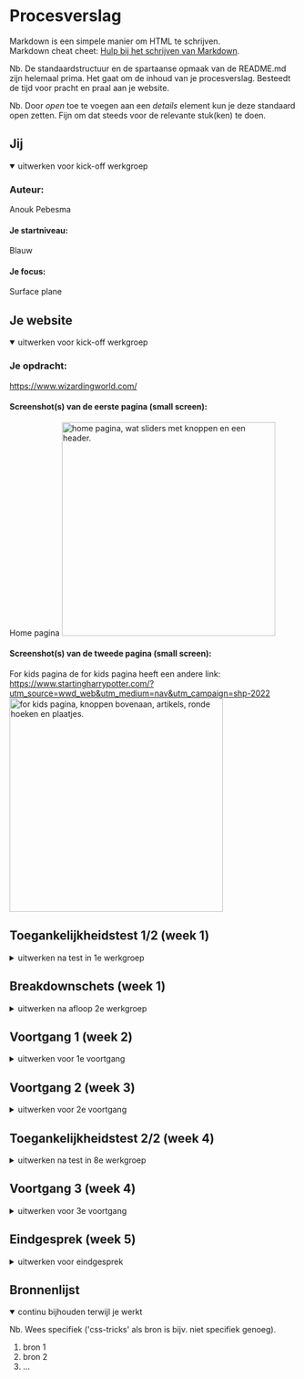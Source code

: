 # Procesverslag
Markdown is een simpele manier om HTML te schrijven.  
Markdown cheat cheet: [Hulp bij het schrijven van Markdown](https://github.com/adam-p/markdown-here/wiki/Markdown-Cheatsheet).

Nb. De standaardstructuur en de spartaanse opmaak van de README.md zijn helemaal prima. Het gaat om de inhoud van je procesverslag. Besteedt de tijd voor pracht en praal aan je website.

Nb. Door *open* toe te voegen aan een *details* element kun je deze standaard open zetten. Fijn om dat steeds voor de relevante stuk(ken) te doen.





## Jij

<details open>
  <summary>uitwerken voor kick-off werkgroep</summary>

  ### Auteur:
  Anouk Pebesma

  #### Je startniveau:
  Blauw

  #### Je focus:
  Surface plane
 
</details>





## Je website

<details open>
  <summary>uitwerken voor kick-off werkgroep</summary>

  ### Je opdracht:
  https://www.wizardingworld.com/ 

  #### Screenshot(s) van de eerste pagina (small screen): 
  Home pagina
  <img src="readme-images/home-pagina-idee.jpg" width="375px" alt="home pagina, wat sliders met knoppen en een header.">

  #### Screenshot(s) van de tweede pagina (small screen):
  For kids pagina
  de for kids pagina heeft een andere link: https://www.startingharrypotter.com/?utm_source=wwd_web&utm_medium=nav&utm_campaign=shp-2022 
  <img src="readme-images/for-kids-pagina-idee.jpg" width="375px" alt="for kids pagina, knoppen bovenaan, artikels, ronde hoeken en plaatjes.">
 
</details>



## Toegankelijkheidstest 1/2 (week 1)

<details>
  <summary>uitwerken na test in 1e werkgroep</summary>

  ### Bevindingen
  Lijst met je bevindingen die in de test naar voren kwamen:

  #### Screenreader
  Hier korte omschrijving (met indien nodig afbeeldingen)
  - Gebruik je toetsenbord om je laptop te bedienen.
  - Begint met een tutorial over hoe de commando's werken.
  - De voice over praat heel snel en zonder pauzes.
  - Het start en stop geluidje lijkt veel op elkaar.
  - Speciale voice over toets, wordt alleen niet duidelijk gezegd wat je ermee moet.
  - Hij vertelt niet hoe je de browser opent, als je het weet hoe je het moet doen lukt het maar anders niet.
  - Hij leest de letters voor die je typt.

  Screenreader met de site:
  - Hij leest wel goed voor wat ieder linkje is en waar je heen gaat. Ook vertelt hij hoeveel onderdelen in de link zit.
  - Hij vertelt alles in de site in een poging. Geen pauzes, niks. 
  - De afbeeldingen leest hij voor als afbeelding. Word niet gezegd wat er op de afbeelding staat.

  Hier een omschrijving van hoe het opgelost kan worden (met indien nodig afbeeldingen)
  - Kijken of je pauzes kan inlassen na ieder stukje tekst / artikel.

  #### Muis en Toetsenbord 
  Hier korte omschrijving (met indien nodig afbeeldingen)
  - Tabt goed naar artikels.
  - Als je een artikel hebt gelezen en je denkt door te tabben naar je homepagina weer, moet je eerst langs alle browser buttons. Er is geen snelle terug naar home knop.
  - Je ziet de focus door een wit kader om de knop.

  Hier een omschrijving van hoe het opgelost kan worden (met indien nodig afbeeldingen)
  - Zowel een kader als de knop zelf een andere kleur maken voor de focus.
  - Onderaan een artikel een terug naar home pagina knop maken.


  #### Motoriek (shocks, elastiekjes)
  Hier korte omschrijving (met indien nodig afbeeldingen)
  - Met 1 hand is het moeilijk om overal bij te komen, je zou eerst je telefoon moeten neerleggen.
  - Typen is moeilijk.
  - Kleine knoppen mis je sneller.

  Hier een omschrijving van hoe het opgelost kan worden (met indien nodig afbeeldingen)
  - Grotere knoppen.


  #### Spasmes Parkinson
  Hier korte omschrijving (met indien nodig afbeeldingen)
  - Kleine letters is moeilijk te lezen.
  - Headings zijn leesbaar.
  - Scrollen werkt prima.
  - Knoppen drukken is moeilijk. Je mist of drukt per ongeluk op een knop.
  - Menu was moeilijk te bereiken.
  - Bij afbeeldingen zijn details minder zichtbaar.

  #### Concentratie (ballon)
  Hier korte omschrijving (met indien nodig afbeeldingen)
  - Plaatjes zijn goed te zien.
  - Snel je flow kwijt.
  - Tekst echt grondig lezen is niet te doen. 

  #### Visueel (brillen, contrast, kleurenblind, dark/light). 
  Hier korte omschrijving (met indien nodig afbeeldingen)
  
  Blurred vision
  - Kleine knoppen zie je moeilijker.
  - Kleine tekst is moeilijk te lezen.

  Protanopia
  - Het werkt prima, alleen je ziet alle kleuren wat anders.

  Deutoranopia
  -  Werkt prima, alles is leesbaar, je ziet alleen de kleuren wat anders.

  Tritanopia
  - Knoppen als login en learn more met en donkere achtergrond zijn goed te lezen, maar wanneer je het met een rode achtergrond hebt, is het vloekend.

  Achromatopsia
  - Geen kleur - werkt allemaal prima.


  Brillen:

  Contrafield loss
  - Telefoon in een bepaalde hoek houden want anders kun je het niet lezen.
  - Kleine letters zijn moeilijk te lezen.

  Low contrast
  - Contraste kleuren zijn een must.
  - Kleine letters kosten wat inspanning om te lezen.

  Hier een omschrijving van hoe het opgelost kan worden (met indien nodig afbeeldingen)

</details>



## Breakdownschets (week 1)

<details>
  <summary>uitwerken na afloop 2e werkgroep</summary>

  ### de hele pagina: Home
  <img src="readme-images/wireframe-breakdown-schets-fed-home.JPEG" width="375px" alt="breakdown van de hele pagina">

  ### de hele pagina: For kids
  <img src="readme-images/breakdown-schets-forkids.JPEG" width="375px" alt="breakdown van de hele pagina">
  

</details>





## Voortgang 1 (week 2)

<details>
  <summary>uitwerken voor 1e voortgang</summary>

  ### Vragen
  1. Hoe maak ik gebruik van meerdere achtergrond foto's?
      Achtergrond foto's kan je invoegen met css. Dus je kan verschillende achtergrond foto's plaatsen, 1 in iedere sectie bijv.
  2. Als je voor surface plane hebt gekozen, moet de website dan ook nog responisve zijn?
      Ja en nee, alleen voor kleine en grote telefoons moet hij responsive zijn, niet responsive voor desktop.
  3. Hoe kan je ervoor zorgen dat je screenreader pauze's neemt en niet van de header tot aan de footer aan een stuk door alles zegt?
      Dit is een instelling in de instellingen van de screenreader, dit kan je dus niet aanpassen in de code.
  4. Hoe moet ik mijn CSS indelen, wat is het handigst?
      Begin met de generieke elementen voor beide pagina's, daarna begin je met de eerste pagina > sections, header, main, etc & daarna doe je hetzelfde
      voor de volgende pagina: sections, header, main, etc.

  
  
  ### Verdere punten vanuit het voortgangsgesprek.
  1. Een logo kan een H1 zijn, alt op het plaatje zetten op een H1, zodat de screenreader dit ziet.
  2. Als je ergens heen gaat is het een link, als je op dezelfde pagina gaat is het een button.
 
 
  
  ### Stand van zaken
  Dit is hoe mijn home pagina eruit zag tijdens het voortgangsgesprek:
  <img src="readme-images/fed-voortgangsgesprek-v1.jpeg" width="375px">

</details>





## Voortgang 2 (week 3)

<details>
  <summary>uitwerken voor 2e voortgang</summary>
 
  ### Vragen
1. Hoe kan ik het best mijn css gebruiken met de 2e pagina? Er zullen namelijk veel selectoren al gebruikt zijn op de eerste pagina in een andere manier dan hoe ik ze zou moeten gebruiken op de tweede pagina.
  
  ### Stand van zaken
  hier dit ging goed & dit was lastig (neem ook screenshots op van delen van je website en code)
1. Voor een tijd heb ik geprutst met mijn slider, in hoe ik of de tekst kon laten stoppen met door elkaar lopen of hoe ik de plaatjes netjes op dezelfde rij kon zetten. Hieronder 2 plaatjes van mijn code:
  <img src="readme-images/html-slider.jpeg" width="375px">
  <img src="readme-images/css-slider.jpeg" width="375px">
  
  Tot nu toe ziet zo de home pagina eruit:
  <img src="readme-images/fed-voortgangsgesprek-v2.jpeg" width="375px">
  
  

  ### Verdere punten vanuit het voortgangsgesprek
 1. 

</details>





## Toegankelijkheidstest 2/2 (week 4)

<details>
  <summary>uitwerken na test in 8e werkgroep</summary>

  ### Bevindingen
  Lijst met je bevindingen die in de test naar voren kwamen (geef ook aan wat er verbeterd is):

  #### Screenreader
  Hier korte omschrijving (met indien nodig afbeeldingen)

  Hier een omschrijving van hoe het opgelost kan worden (met indien nodig afbeeldingen)


  #### Muis en Toetsenbord 
  Hier korte omschrijving (met indien nodig afbeeldingen)

  Hier een omschrijving van hoe het opgelost kan worden (met indien nodig afbeeldingen)


  #### Motoriek (shocks, elastiekjes)
  Hier korte omschrijving (met indien nodig afbeeldingen)

  Hier een omschrijving van hoe het opgelost kan worden (met indien nodig afbeeldingen)


  #### Visueel (brillen, contrast, kleurenblind, dark/light). 
  Hier korte omschrijving (met indien nodig afbeeldingen)

  Hier een omschrijving van hoe het opgelost kan worden (met indien nodig afbeeldingen)

</details>





## Voortgang 3 (week 4)

<details>
  <summary>uitwerken voor 3e voortgang</summary>

  ### Stand van zaken
  hier dit ging goed & dit was lastig (neem ook screenshots op van delen van je website en code)


  ### Agenda voor meeting
  samen met je groepje opstellen

  | student 1      | student 2          | student 3    | student 4        |
  | ---            | ---                | ---          | ---              |
  | dit bespreken  | en dit             | en ik dit    | en dan ik dat    |
  | en dat ook nog | dit als er tijd is | nog een punt | dit wil ik zeker |
  | ...            | ...                | ...          | ...              |


  ### Verslag van meeting
  hier na afloop snel de uitkomsten van de meeting vastleggen

  - punt 1
  - punt 2
  - nog een punt
  - ...

</details>





## Eindgesprek (week 5)

<details>
  <summary>uitwerken voor eindgesprek</summary>

  ### Je uitkomst - karakteristiek screenshots:
  <img src="readme-images/dummy-plaatje.jpg" width="375px" alt="uitomst opdracht 1">


  ### Dit ging goed/Heb ik geleerd: 
  Korte omschrijving met plaatjes

  <img src="readme-images/dummy-plaatje.jpg" width="375px" alt="top">


  ### Dit was lastig/Is niet gelukt:
  Korte omschrijving met plaatjes

  <img src="readme-images/dummy-plaatje.jpg" width="375px" alt="bummer">
</details>





## Bronnenlijst

<details open>
  <summary>continu bijhouden terwijl je werkt</summary>

  Nb. Wees specifiek ('css-tricks' als bron is bijv. niet specifiek genoeg).

  1. bron 1
  2. bron 2
  3. ...

</details>
